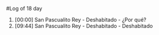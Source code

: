 #Log of 18 day

1. [00:00] San Pascualito Rey - Deshabitado - ¿Por qué?
1. [09:44] San Pascualito Rey - Deshabitado - Deshabitado
